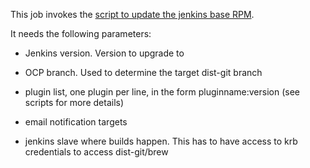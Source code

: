 This job invokes the [script to update the jenkins base RPM](../../hacks/update-jenkins/README.MD).

It needs the following parameters:

- Jenkins version. Version to upgrade to

- OCP branch. Used to determine the target dist-git branch

- plugin list, one plugin per line, in the form pluginname:version (see scripts for more details)

- email notification targets

- jenkins slave where builds happen. This has to have access to krb credentials to access dist-git/brew
